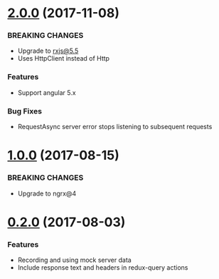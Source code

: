 <a name="2.0.0"></a>
# [2.0.0](https://github.com/isaacplmann/ngrx-query) (2017-11-08)


### BREAKING CHANGES

* Upgrade to rxjs@5.5
* Uses HttpClient instead of Http

### Features

* Support angular 5.x

### Bug Fixes

* RequestAsync server error stops listening to subsequent requests


<a name="1.0.0"></a>
# [1.0.0](https://github.com/isaacplmann/ngrx-query) (2017-08-15)


### BREAKING CHANGES

* Upgrade to ngrx@4


<a name="0.2.0"></a>
# [0.2.0](https://github.com/isaacplmann/ngrx-query) (2017-08-03)


### Features

* Recording and using mock server data
* Include response text and headers in redux-query actions

